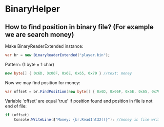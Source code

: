 # BinaryHelper

## How to find position in binary file? (For example we are search money)

Make BinaryReaderExtended instance:
```C#
var br = new BinaryReaderExtended("player.bin");
```

Pattern: (1 byte = 1 char)
```C#
new byte[] { 0x6D, 0x06F, 0x6E, 0x65, 0x79 } //text: money
```

Now we may find position for money:
```C#
var offset = br.FindPosition(new byte[] { 0x6D, 0x06F, 0x6E, 0x65, 0x79 }, resetPosition: false);
```

Variable 'offset' are equal 'true' if position found and position in file is not end of file:
```C#
if (offset)
    Console.WriteLine($"Money: {br.ReadInt32()}"); //money in file writed as 4 byte.
```
